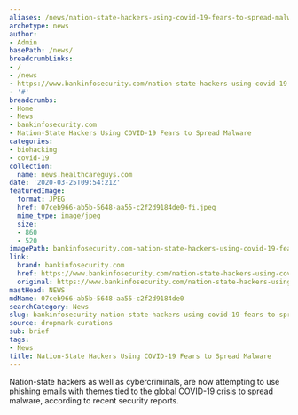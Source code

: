 ```yaml
---
aliases: /news/nation-state-hackers-using-covid-19-fears-to-spread-malware
archetype: news
author:
- Admin
basePath: /news/
breadcrumbLinks:
- /
- /news
- https://www.bankinfosecurity.com/nation-state-hackers-using-covid-19-fears-to-spread-malware-a-13951
- '#'
breadcrumbs:
- Home
- News
- bankinfosecurity.com
- Nation-State Hackers Using COVID-19 Fears to Spread Malware
categories:
- biohacking
- covid-19
collection:
  name: news.healthcareguys.com
date: '2020-03-25T09:54:21Z'
featuredImage:
  format: JPEG
  href: 07ceb966-ab5b-5648-aa55-c2f2d9184de0-fi.jpeg
  mime_type: image/jpeg
  size:
  - 860
  - 520
imagePath: bankinfosecurity.com-nation-state-hackers-using-covid-19-fears-to-spread-malware
link:
  brand: bankinfosecurity.com
  href: https://www.bankinfosecurity.com/nation-state-hackers-using-covid-19-fears-to-spread-malware-a-13951
  original: https://www.bankinfosecurity.com/nation-state-hackers-using-covid-19-fears-to-spread-malware-a-13951
mastHead: NEWS
mdName: 07ceb966-ab5b-5648-aa55-c2f2d9184de0
searchCategory: News
slug: bankinfosecurity-nation-state-hackers-using-covid-19-fears-to-spread-malware
source: dropmark-curations
sub: brief
tags:
- News
title: Nation-State Hackers Using COVID-19 Fears to Spread Malware
---
```


Nation-state hackers as well as cybercriminals, are now attempting to use phishing emails with themes tied to the global COVID-19 crisis to spread malware, according to recent security reports.